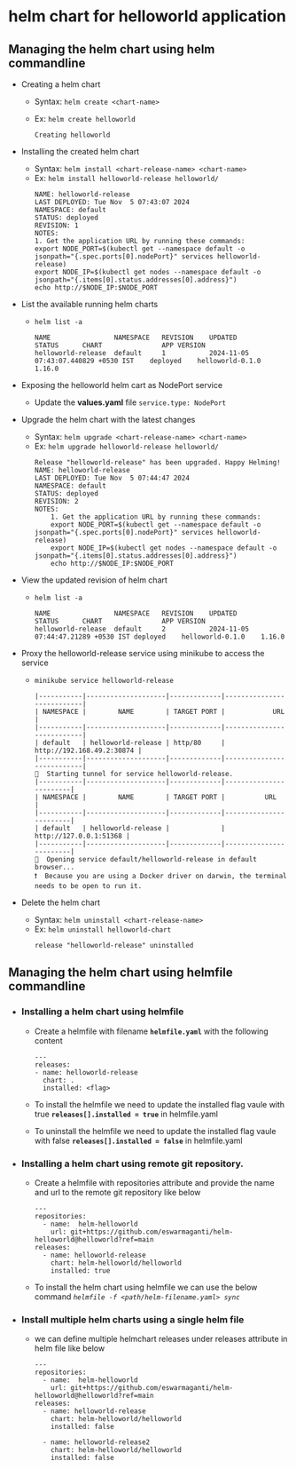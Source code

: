 # helm chart for helloworld application

## Managing the helm chart using helm commandline

- Creating a helm chart

  - Syntax: `helm create <chart-name>`
  - Ex: `helm create helloworld`

    ```
    Creating helloworld
    ```

- Installing the created helm chart
  - Syntax: `helm install <chart-release-name> <chart-name>`
  - Ex: `helm install helloworld-release helloworld/`
    ```
    NAME: helloworld-release
    LAST DEPLOYED: Tue Nov  5 07:43:07 2024
    NAMESPACE: default
    STATUS: deployed
    REVISION: 1
    NOTES:
    1. Get the application URL by running these commands:
    export NODE_PORT=$(kubectl get --namespace default -o jsonpath="{.spec.ports[0].nodePort}" services helloworld-release)
    export NODE_IP=$(kubectl get nodes --namespace default -o jsonpath="{.items[0].status.addresses[0].address}")
    echo http://$NODE_IP:$NODE_PORT
    ```
- List the available running helm charts
  - `helm list -a`
    ```
    NAME              	NAMESPACE	REVISION	UPDATED                             	STATUS  	CHART           	APP VERSION
    helloworld-release	default  	1       	2024-11-05 07:43:07.440829 +0530 IST	deployed	helloworld-0.1.0	1.16.0
    ```
- Exposing the helloworld helm cart as NodePort service
  - Update the **values.yaml** file `service.type: NodePort`
- Upgrade the helm chart with the latest changes
  - Syntax: `helm upgrade <chart-release-name> <chart-name>`
  - Ex: `helm upgrade helloworld-release helloworld/`
    ```
    Release "helloworld-release" has been upgraded. Happy Helming!
    NAME: helloworld-release
    LAST DEPLOYED: Tue Nov  5 07:44:47 2024
    NAMESPACE: default
    STATUS: deployed
    REVISION: 2
    NOTES:
        1. Get the application URL by running these commands:
        export NODE_PORT=$(kubectl get --namespace default -o jsonpath="{.spec.ports[0].nodePort}" services helloworld-release)
        export NODE_IP=$(kubectl get nodes --namespace default -o jsonpath="{.items[0].status.addresses[0].address}")
        echo http://$NODE_IP:$NODE_PORT
    ```
- View the updated revision of helm chart
  - `helm list -a`
    ```
    NAME              	NAMESPACE	REVISION	UPDATED                            	STATUS  	CHART           	APP VERSION
    helloworld-release	default  	2       	2024-11-05 07:44:47.21289 +0530 IST	deployed	helloworld-0.1.0	1.16.0
    ```
- Proxy the helloworld-release service using minikube to access the service

  - `minikube service helloworld-release`

    ```
    |-----------|--------------------|-------------|---------------------------|
    | NAMESPACE |        NAME        | TARGET PORT |            URL            |
    |-----------|--------------------|-------------|---------------------------|
    | default   | helloworld-release | http/80     | http://192.168.49.2:30874 |
    |-----------|--------------------|-------------|---------------------------|
    🏃  Starting tunnel for service helloworld-release.
    |-----------|--------------------|-------------|------------------------|
    | NAMESPACE |        NAME        | TARGET PORT |          URL           |
    |-----------|--------------------|-------------|------------------------|
    | default   | helloworld-release |             | http://127.0.0.1:51368 |
    |-----------|--------------------|-------------|------------------------|
    🎉  Opening service default/helloworld-release in default browser...
    ❗  Because you are using a Docker driver on darwin, the terminal needs to be open to run it.

    ```

- Delete the helm chart
  - Syntax: `helm uninstall <chart-release-name>`
  - Ex: `helm uninstall helloworld-chart`
    ```
    release "helloworld-release" uninstalled
    ```

## Managing the helm chart using helmfile commandline

- ### Installing a helm chart using helmfile
  - Create a helmfile with filename **`helmfile.yaml`** with the following content

    ```
    ---
    releases:
    - name: helloworld-release
      chart: .
      installed: <flag>
    ```
  - To install the helmfile we need to update the installed flag vaule with true **`releases[].installed = true`** in helmfile.yaml
  - To uninstall the helmfile we need to update the installed flag vaule with false **`releases[].installed = false`** in helmfile.yaml

- ### Installing a helm chart using remote git repository.
  - Create a helmfile with repositories attribute and provide the name and url to the remote git repository like below
    ```
    ---
    repositories:
      - name:  helm-helloworld
        url: git+https://github.com/eswarmaganti/helm-helloworld@helloworld?ref=main
    releases:
      - name: helloworld-release
        chart: helm-helloworld/helloworld
        installed: true
    ```
  - To install the helm chart using helmfile we can use the below command
  *`helmfile -f <path/helm-filename.yaml> sync`* 

- ### Install multiple helm charts using a single helm file
  - we can define multiple helmchart releases under releases attribute in helm file like below
  
    ```
    ---
    repositories:
      - name:  helm-helloworld
        url: git+https://github.com/eswarmaganti/helm-helloworld@helloworld?ref=main
    releases:
      - name: helloworld-release
        chart: helm-helloworld/helloworld
        installed: false
        
      - name: helloworld-release2
        chart: helm-helloworld/helloworld
        installed: false

    ```
